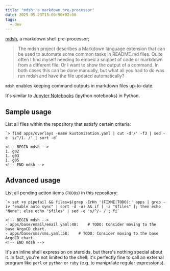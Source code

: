 ```yaml
---
title: "mdsh: a markdown pre-processor"
date: 2025-05-23T13:00:56+02:00
tags:
  - dev
---
```


[mdsh](https://github.com/zimbatm/mdsh), a markdown shell pre-processor;

> The mdsh project describes a Markdown language extension that can be used to
> automate some common tasks in README.md files. Quite often I find myself
> needing to embed a snippet of code or markdown from a different file. Or I
> want to show the output of a command. In both cases this can be done manually,
> but what all you had to do was run mdsh and have the file updated
> automatically?

`mdsh` enables keeping command outputs in markdown files up-to-date.

It's similar to [Jupyter Notebooks](https://jupyter.org/) (ipython
notebooks) in Python.

## Sample usage

List all files within the repository that satisfy certain criteria:

```
`> find apps/overlays -name kustomization.yaml | cut -d'/' -f3 | sed -e 's/^/1. /' | sort -d`

<!-- BEGIN mdsh -->
1. g02
1. g03
1. g05
<!-- END mdsh -->
```

## Advanced usage

List all pending action items (`TODOs`) in this repository:

```
`> set +o pipefail && files=$(grep -ErHn '(FIXME|TODO):' apps | grep -iv "enable auto sync" | sort -d -u) && if [ -z "$files" ]; then echo "None"; else echo "$files" | sed -e 's/^/- /'; fi`

<!-- BEGIN mdsh -->
- apps/base/email/email.yaml:48:    # TODO: Consider moving to the base ArgoCD chart.
- apps/base/sms/sms.yaml:58:    # TODO: Consider moving to the base ArgoCD chart.
<!-- END mdsh -->
```

It's an inline shell expression on steroids, but there's nothing special about
it. In fact, you're not limited to the shell: it's perfectly fine to call an
external program like `perl` or `python` or `ruby` (e.g. to manipulate regular
expressions).
